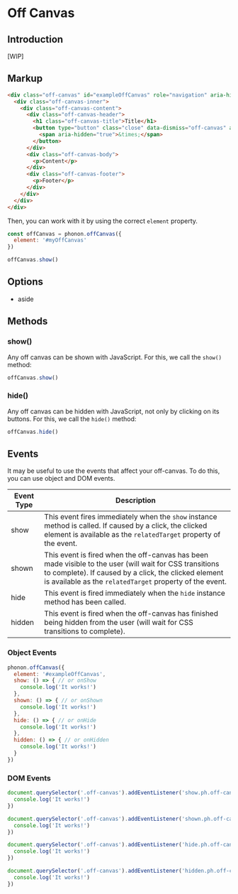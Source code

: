 # Off Canvas

## Introduction

[WIP]

## Markup

```html
<div class="off-canvas" id="exampleOffCanvas" role="navigation" aria-hidden="true" aria-labelledby="exampleOffCanvasTitle">
  <div class="off-canvas-inner">
    <div class="off-canvas-content">
      <div class="off-canvas-header">
        <h1 class="off-canvas-title">Title</h1>
        <button type="button" class="close" data-dismiss="off-canvas" aria-label="Close">
          <span aria-hidden="true">&times;</span>
        </button>
      </div>
      <div class="off-canvas-body">
        <p>Content</p>
      </div>
      <div class="off-canvas-footer">
        <p>Footer</p>
      </div>
    </div>
  </div>
</div>
```

Then, you can work with it by using the correct `element` property.

```js
const offCanvas = phonon.offCanvas({
  element: '#myOffCanvas'
})

offCanvas.show()
```

## Options

- aside

## Methods

### show()

Any off canvas can be shown with JavaScript. For this, we call the `show()` method:

```js
offCanvas.show()
```


### hide()

Any off canvas can be hidden with JavaScript, not only by clicking on its buttons. For this, we call the `hide()` method:

```js
offCanvas.hide()
```


## Events

It may be useful to use the events that affect your off-canvas.
To do this, you can use object and DOM events.


|     Event Type     |     Description      |
|--------------------|----------------------|
|  show    |   This event fires immediately when the <code>show</code> instance method is called. If caused by a click, the clicked element is available as the <code>relatedTarget</code> property of the event.   |
|  shown   |  This event is fired when the off-canvas has been made visible to the user (will wait for CSS transitions to complete). If caused by a click, the clicked element is available as the <code>relatedTarget</code> property of the event.    |
|  hide    |    This event is fired immediately when the <code>hide</code> instance method has been called.   |
|  hidden  |   This event is fired when the off-canvas has finished being hidden from the user (will wait for CSS transitions to complete).    |


### Object Events

```js
phonon.offCanvas({
  element: '#exampleOffCanvas',
  show: () => { // or onShow
    console.log('It works!')
  },
  shown: () => { // or onShown
    console.log('It works!')
  },
  hide: () => { // or onHide
    console.log('It works!')
  },
  hidden: () => { // or onHidden
    console.log('It works!')
  }
})
```

### DOM Events

```js
document.querySelector('.off-canvas').addEventListener('show.ph.off-canvas', () => {
  console.log('It works!')
})

document.querySelector('.off-canvas').addEventListener('shown.ph.off-canvas', () => {
  console.log('It works!')
})

document.querySelector('.off-canvas').addEventListener('hide.ph.off-canvas', () => {
  console.log('It works!')
})

document.querySelector('.off-canvas').addEventListener('hidden.ph.off-canvas', () => {
  console.log('It works!')
})
```
